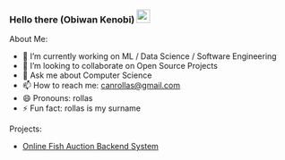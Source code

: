 <h3>Hello there (Obiwan Kenobi)  <img style="height:auto;width:24px" src="https://cdn-icons.flaticon.com/png/512/922/premium/922809.png?token=exp=1660908758~hmac=8ca9d1e615a8330599faf7167320a0b9"></img></h3>

About Me:


- 🔭 I’m currently working on ML / Data Science / Software Engineering
- 👯 I’m looking to collaborate on Open Source Projects
- 💬 Ask me about Computer Science
- 📫 How to reach me: canrollas@gmail.com
- 😄 Pronouns: rollas
- ⚡ Fun fact: rollas is my surname

Projects:
- [Online Fish Auction Backend System](https://github.com/canrollas/restful)

